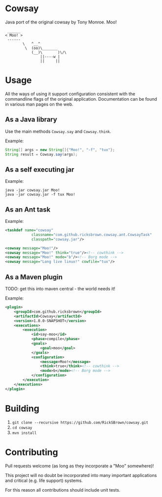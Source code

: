 # Cowsay
Java port of the original cowsay by Tony Monroe.
Moo!

```
 ______
< Moo! >
 ------
        \   ^__^
         \  (oo)\_______
            (__)\       )\/\
                ||----w |
                ||     ||
```

# Usage
All the ways of using it support configuration consistent with the commandline flags of the original application.
Documentation can be found in various man pages on the web.

## As a Java library
Use the main methods `Cowsay.say` and `Cowsay.think`.

Example:

```java
String[] args = new String[]{"Moo!", "-f", "tux"};
String result = Cowsay.say(args);
```

## As a self executing jar

Example:

```
java -jar cowsay.jar Moo!
java -jar cowsay.jar -f tux Moo!
```

## As an Ant task

Example:

```xml
<taskdef name="cowsay"
			classname="com.github.ricksbrown.cowsay.ant.CowsayTask"
			classpath="cowsay.jar"/>

<cowsay message="Moo!"/>
<cowsay message="Moo!" think="true"/><!-- cowthink -->
<cowsay message="Moo!" mode="b"/><!-- Borg mode -->
<cowsay message="Long live linux!" cowfile="tux"/>
```

## As a Maven plugin
TODO: get this into maven central - the world needs it!

Example:

```xml
<plugin>
	<groupId>com.github.ricksbrown</groupId>
	<artifactId>Cowsay</artifactId>
	<version>1.0.0-SNAPSHOT</version>
	<executions>
		<execution>
			<id>say-moo</id>
			<phase>compile</phase>
			<goals>
				<goal>moo</goal>
			</goals>
			<configuration>
				<message>Moo!</message>
				<think>true</think><!-- cowthink -->
				<mode>b</mode><!-- Borg mode -->
			</configuration>
		</execution>
	</executions>
</plugin>
```

# Building
1. `git clone --recursive https://github.com/RickSBrown/cowsay.git`
2. `cd cowsay`
3. `mvn install`

# Contributing
Pull requests welcome (as long as they incorporate a "Moo" somewhere)!

This project will no doubt be incorporated into many important applications and critical (e.g. life support) systems.

For this reason all contributions should include unit tests.

